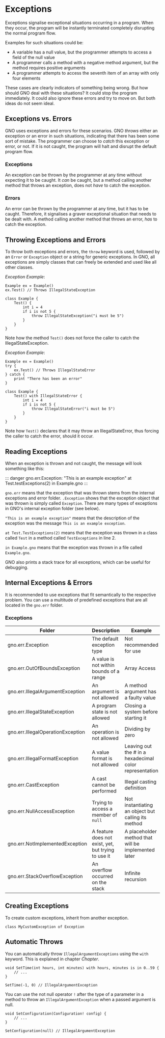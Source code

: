 # Exceptions

Exceptions signalise exceptional situations occurring in a program. When they occur, the program will
be instantly terminated completely disrupting the normal program flow.

Examples for such situations could be:

- A variable has a null value, but the programmer attempts to access a field of the null value
- A programmer calls a method with a negative method argument, but the method requires positive arguments
- A programmer attempts to access the seventh item of an array with only four elements

These cases are clearly indicators of something being wrong. But how should GNO deal with these
situations? It could stop the program immediately. It could also ignore these errors and try to move
on. But both ideas do not seem ideal.

## Exceptions vs. Errors

GNO uses exceptions and errors for these scenarios. GNO _throws_ either an exception or an error
in such situations, indicating that there has been some sort of mistake. The programmer can choose
to _catch_ this exception or error, or not. If it is not caught, the program will halt and disrupt
the default program flow.

### Exceptions

An exception can be thrown by the programmer at any time without expecting it to be caught.
It _can_ be caught, but a method calling another method that throws an exception, does not _have_
to catch the exception.

### Errors

An error can be thrown by the programmer at any time, but it has to be caught.
Therefore, it signalises a graver exceptional situation that needs to be dealt with.
A method calling another method that throws an error, _has_ to catch the exception.

## Throwing Exceptions and Errors

To throw both exceptions and errors, the `throw` keyword is used, followed by an `Error` or
`Exception` object or a string for generic exceptions. In GNO, all exceptions are simply classes
that can freely be extended and used like all other classes.

_Exception Example_:

```gno
Example ex = Example()
ex.Test() // Throws IllegalStateException

class Example {
    Test() {
        int i = 4
        if i is not 5 {
            throw IllegalStateException("i must be 5")
        }
    }
}
```

Note how the method `Test()` does not force the caller to catch the IllegalStateException.

_Exception Example_:

```gno
Example ex = Example()
try {
    ex.Test() // Throws IllegalStateError
} catch {
    print "There has been an error"
}

class Example {
    Test() with IllegalStateError {
        int i = 4
        if i is not 5 {
            throw IllegalStateError("i must be 5")
        }
    }
}
```

Note how `Test()` declares that it may throw an IllegalStateError, thus forcing the caller to
catch the error, should it occur.

## Reading Exceptions

When an exception is thrown and not caught, the message will look something like this:

::: danger
gno.err.Exception: "This is an example exception" at Test.testExceptions(2) in Example.gno
:::

`gno.err` means that the exception that was thrown stems from the internal exceptions and error
folder. `.Exception` shows that the exception object that was thrown is simply called `Exception`.
There are many types of exceptions in GNO's internal exception folder (see below).

`"This is an example exception"` means that the description of the exception was the message
`This is an example exception`.

`at Test.TestExceptions(2)` means that the exception was thrown in a class called `Test` in a method
called `TestExceptions` in line 2.

`in Example.gno` means that the exception was thrown in a file called `Example.gno`.

GNO also prints a stack trace for all exceptions, which can be useful for debugging.

## Internal Exceptions & Errors

It is recommended to use exceptions that fit semantically to the respective problem. You can use a
multitude of predefined exceptions that are all located in the `gno.err` folder.

### Exceptions

| Folder                            | Description                                         | Example                                                 |
| --------------------------------- | --------------------------------------------------- | ------------------------------------------------------- |
| gno.err.Exception                 | The default exception type                          | Not recommended for use                                 |
| gno.err.OutOfBoundsException      | A value is not within bounds of a range             | Array Access                                            |
| gno.err.IllegalArgumentException  | An argument is not allowed                          | A method argument has a faulty value                    |
| gno.err.IllegalStateException     | A program state is not allowed                      | Closing a system before starting it                     |
| gno.err.IllegalOperationException | An operation is not allowed                         | Dividing by zero                                        |
| gno.err.IllegalFormatException    | A value format is not allowed                       | Leaving out the # in a hexadecimal color representation |
| gno.err.CastException             | A cast cannot be performed                          | Illegal casting definition                              |
| gno.err.NullAccessException       | Trying to access a member of `null`                 | Not instantiating an object but calling its method      |
| gno.err.NotImplementedException   | A feature does not exist, yet, but trying to use it | A placeholder method that will be implemented later     |
| gno.err.StackOverflowException    | An overflow occurred on the stack                   | Infinite recursion                                      |

## Creating Exceptions

To create custom exceptions, inherit from another exception.

```gno
class MyCustomException of Exception
```

## Automatic Throws

You can automatically throw `IllegalArgumentExceptions` using the `with` keyword. This is explained
in chapter _Chapter_.

```gno
void SetTime(int hours, int minutes) with hours, minutes is in 0..59 {
    // ...
}

SetTime(-1, 0) // IllegalArgumentException
```

You can use the not null operator `!` after the type of a parameter in a method to throw an
`IllegalArgumentException` when a passed argument is null.

```gno
void SetConfiguration(Configuration! config) {
    // ...
}

SetConfiguration(null) // IllegalArgumentException
```
